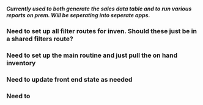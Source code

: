 ##### Currently used to both generate the sales data table and to run various reports on prem. Will be seperating into seperate apps.

### Need to set up all filter routes for inven. Should these just be in a shared filters route?

### Need to set up the main routine and just pull the on hand inventory

### Need to update front end state as needed

### Need to
